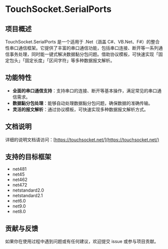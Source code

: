 # TouchSocket.SerialPorts

## 项目概述
TouchSocket.SerialPorts 是一个适用于 .Net（涵盖 C#、VB.Net、F#）的整合性串口通信框架。它提供了丰富的串口通信功能，包括串口连接、断开等一系列通信事务处理，同时能一键式解决数据黏分包问题。借助协议模板，可快速实现「固定包头」「固定长度」「区间字符」等多种数据报文解析。

## 功能特性
- **全面的串口通信支持**：支持串口的连接、断开等基本操作，满足常见的串口通信需求。
- **数据黏分包处理**：能够自动处理数据黏分包问题，确保数据的准确传输。
- **灵活的报文解析**：通过协议模板，可快速实现多种数据报文解析方式。

## 文档说明
详细的说明文档请访问：[https://touchsocket.net/](https://touchsocket.net/)

## 支持的目标框架
- net481
- net45
- net462
- net472
- netstandard2.0
- netstandard2.1
- net6.0
- net9.0
- net8.0

## 贡献与反馈
如果你在使用过程中遇到问题或有任何建议，欢迎提交 issue 或参与项目贡献。
